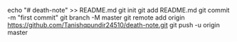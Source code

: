 echo "# death-note" >> README.md
git init
git add README.md
git commit -m "first commit"
git branch -M master
git remote add origin https://github.com/Tanishqpundir24510/death-note.git
git push -u origin master
                
